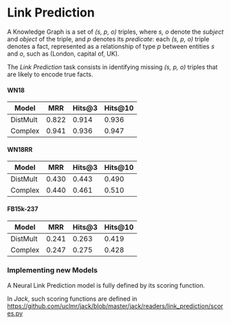 # Link Prediction

A Knowledge Graph is a set of *(s, p, o)* triples, where *s, o* denote the *subject* and *object* of the triple, and *p*  denotes its *predicate*: each *(s, p, o)* triple denotes a fact, represented as a relationship of type *p* between entities *s* and *o*, such as (London, capital of, UK).

The *Link Prediction* task consists in identifying missing *(s, p, o)* triples that are likely to encode true facts.


#### WN18

| Model         |  MRR       |     Hits@3     |     Hits@10    |
|---------------|------------|----------------|----------------|
| DistMult      | 0.822      | 0.914          | 0.936          |
| Complex       | 0.941      | 0.936          | 0.947          |

#### WN18RR

| Model         |  MRR       |     Hits@3     |     Hits@10    |
|---------------|------------|----------------|----------------|
| DistMult      | 0.430      | 0.443          | 0.490          |
| Complex       | 0.440      | 0.461          | 0.510          |

#### FB15k-237

| Model         |  MRR       |     Hits@3     |     Hits@10    |
|---------------|------------|----------------|----------------|
| DistMult      | 0.241      | 0.263          | 0.419          |
| Complex       | 0.247      | 0.275          | 0.428          |

### Implementing new Models

A Neural Link Prediction model is fully defined by its scoring function.

In *Jack*, such scoring functions are defined in https://github.com/uclmr/jack/blob/master/jack/readers/link_prediction/scores.py


